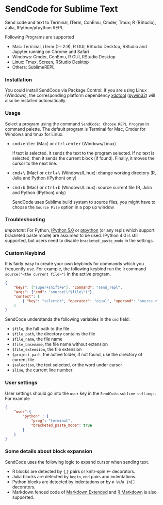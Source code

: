 # SendCode for Sublime Text

Send code and text to Terminal, ITerm, ConEmu, Cmder, Tmux; R (RStudio), Julia, IPython/ptpython REPL.

Following Programs are supported

- Mac: Terminal, iTerm (>=2.9), R GUI, RStudio Desktop, RStudio and Jupyter running on Chrome and Safari
- Windows: Cmder, ConEmu, R GUI, RStudio Desktop
- Linux: Tmux, Screen, RStudio Desktop
- Others: SublimeREPL

### Installation

You could install SendCode via Package Control. If you are using Linux
(Windows), the corresponding platform dependency
[xdotool](https://github.com/randy3k/sublime-xdotool)
([pywin32](https://github.com/randy3k/sublime-pywin32)) will also be installed
automatically.


### Usage

Select a program using the command `SendCode: Choose REPL Program` in command palette. The default program is Terminal for Mac, Cmder for Windows and tmux for Linux.

- <kbd>cmd</kbd>+<kbd>enter</kbd> (Mac) or <kbd>ctrl</kbd>+<kbd>enter</kbd> (Windows/Linux)

    If text is selected, it sends the text to the program selected. If no text is selected, then it sends the current block (if found). Finally, it moves the cursor to the next line.


- <kbd>cmd</kbd>+<kbd>\\</kbd> (Mac) or <kbd>ctrl</kbd>+<kbd>\\</kbd> (Windows/Linux): change working directory (R, Julia and Python (IPython) only)


- <kbd>cmd</kbd>+<kbd>b</kbd> (Mac) or <kbd>ctrl</kbd>+<kbd>b</kbd> (Windows/Linux): source current file (R, Julia and Python (IPython) only)

    SendCode uses Sublime build system to source files, you might have to choose the `Source File` option in a pop up window.


### Troubleshooting

*Important*: For Python, [IPython 5.0](https://ipython.org) or [ptpython](https://github.com/jonathanslenders/ptpython) (or any repls which support bracketed paste mode) are assumed to be used. IPython 4.0 is still supported, but users need to disable `bracketed_paste_mode` in the settings.

### Custom Keybind

It is fairly easy to create your own keybinds for commands which you frequently use. For example, the following keybind run the `R` command `source("<the current file>")` in the active program.

```json
{
    "keys": ["super+shift+e"], "command": "send_repl",
    "args": {"cmd": "source(\"$file\")"},
    "context": [
        { "key": "selector", "operator": "equal", "operand": "source.r" }
    ]
}
```

SendCode understands the following variables in the `cmd` field:

- `$file`, the full path to the file
- `$file_path`, the directory contains the file
- `$file_name`, the file name
- `$file_basename`, the file name without extension
- `$file_extension`, the file extension
- `$project_path`, the active folder, if not found, use the directory of current file
- `$selection`, the text selected, or the word under cursor
- `$line`, the current line number


### User settings

User settings should go into the `user` key in the `SendCode.sublime-settings`. For example

```json
{
    "user":{
        "python" : {
            "prog": "terminal",
            "bracketed_paste_mode": true
        }
    }
}

```

### Some details about block expansion

SendCode uses the following logic to expand cursor when sending text.

- R blocks are detected by `{`,`}` pairs or knitr-spin `#+` decorators.
- Julia blocks are detected by `begin`, `end` pairs and indentations.
- Python blocks are detected by indentations or by `# %%`/`# In[]` decorators.
- Markdown fenced code of [Markdown Extended](https://github.com/jonschlinkert/sublime-markdown-extended) and [R Markdown](https://github.com/randy3k/R-Box) is also supported.
